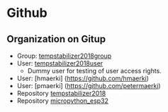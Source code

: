 # Github

## Organization on Gitup

- Group: [tempstabilizer2018group](https://github.com/tempstabilizer2018group)
- User: [tempstabilizer2018user](https://github.com/tempstabilizer2018user)
  - Dummy user for testing of user access rights.
- User: [hmaerki] (https://github.com/hmaerki)
- User: [pmaerki] (https://github.com/petermaerki)
- Repository [tempstabilizer2018](https://github.com/tempstabilizer2018group/tempstabilizer2018)
- Repository [micropython_esp32](https://github.com/tempstabilizer2018group/micropython_esp32)
